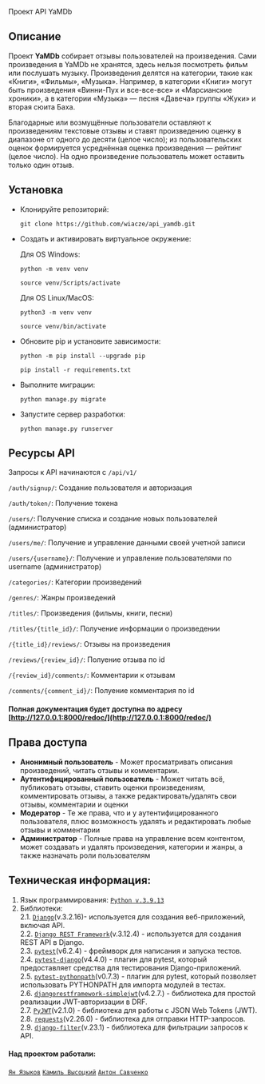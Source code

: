  Проект API YaMDb

## Описание
Проект **YaMDb** собирает отзывы пользователей на произведения. Сами произведения в YaMDb не хранятся, здесь нельзя посмотреть фильм или послушать музыку.
Произведения делятся на категории, такие как «Книги», «Фильмы», «Музыка». Например, в категории «Книги» могут быть произведения «Винни-Пух и все-все-все» и «Марсианские хроники», а в категории «Музыка» — песня «Давеча» группы «Жуки» и вторая сюита Баха. 

Благодарные или возмущённые пользователи оставляют к произведениям текстовые отзывы и ставят произведению оценку в диапазоне от одного до десяти (целое число); из пользовательских оценок формируется усреднённая оценка произведения — рейтинг (целое число). На одно произведение пользователь может оставить только один отзыв.

## Установка
- Клонируйте репозиторий:
  
    ```git clone https://github.com/wiacze/api_yamdb.git```

- Создать и активировать виртуальное окружение:
    
    Для OS Windows:
  
    ```python -m venv venv```
  
    ```source venv/Scripts/activate```
  
    Для OS Linux/MacOS:
  
    ```python3 -m venv venv```
  
    ```source venv/bin/activate```

- Обновите pip и установите зависимости:
  
    ```python -m pip install --upgrade pip```
  
    ```pip install -r requirements.txt```
- Выполните миграции:
  
    ```python manage.py migrate```
- Запустите сервер разработки:
  
    ```python manage.py runserver```

## Ресурсы API

Запросы к API начинаются с ```/api/v1/```

```/auth/signup/```: Создание пользователя и авторизация

```/auth/token/```: Получение токена

```/users/```: Получение списка и создание новых пользователей (администратор)

```/users/me/```: Получение и управление данными своей учетной записи

```/users/{username}/```: Получение и управление пользователями по username (администратор)

```/categories/```: Категории произведений

```/genres/```: Жанры произведений

```/titles/```: Произведения (фильмы, книги, песни)

```/titles/{title_id}/```: Получение информации о произведении

```/{title_id}/reviews/```: Отзывы на произведения

```/reviews/{review_id}/```: Полуение отзыва по id

```/{review_id}/comments/```: Комментарии к отзывам

```/comments/{comment_id}/```: Полуение комментария по id

#### Полная документация будет доступна по адресу [http://127.0.0.1:8000/redoc/](http://127.0.0.1:8000/redoc/)

## Права доступа

- **Анонимный пользователь** - Может просматривать описания произведений, читать отзывы и комментарии.
- **Аутентифицированный пользователь** - Может читать всё, публиковать отзывы, ставить оценки произведениям, комментировать отзывы, а также редактировать/удалять свои отзывы, комментарии и оценки
- **Модератор** - Те же права, что и у аутентифицированного пользователя, плюс возможность удалять и редактировать любые отзывы и комментарии
- **Администратор** - Полные права на управление всем контентом, может создавать и удалять произведения, категории и жанры, а также назначать роли пользователям

## Техническая информация:
1. Язык программирования: [`Python v.3.9.13`](https://www.python.org/downloads/release/python-3913/)
1. Библиотеки: \
            2.1. [`Django`](https://www.djangoproject.com/)(v.3.2.16)- используется для создания веб-приложений, включая API. \
            2.2. [`Django REST Framework`](https://www.django-rest-framework.org/)(v.3.12.4) - используется для создания REST API в Django. \
            2.3. [`pytest`](https://docs.pytest.org/en/stable/)(v6.2.4) - фреймворк для написания и запуска тестов. \
            2.4. [`pytest-django`](https://pytest-django.readthedocs.io/en/latest/)(v4.4.0) - плагин для pytest, который предоставляет средства для тестирования Django-приложений. \
            2.5. [`pytest-pythonpath`](https://pypi.org/project/pytest-pythonpath/)(v0.7.3) - плагин для pytest, который позволяет использовать PYTHONPATH для импорта модулей в тестах. \
            2.6. [`djangorestframework-simplejwt`](https://django-rest-framework-simplejwt.readthedocs.io/en/latest/)(v4.2.7.) - библиотека для простой реализации JWT-авторизации в DRF. \
            2.7. [`PyJWT`](https://pyjwt.readthedocs.io/en/stable/)(v2.1.0) - библиотека для работы с JSON Web Tokens (JWT). \
            2.8. [`requests`](https://requests.readthedocs.io/en/master/)(v2.26.0) - библиотека для отправки HTTP-запросов. \
            2.9. [`django-filter`](https://django-filter.readthedocs.io/en/stable/guide/install.html)(v.23.1) - библиотека для фильтрации запросов к API.

#### Над проектом работали:
[`Ян Языков`](https://github.com/wiacze)
[`Камиль Высоцкий`](https://github.com/KamilVysotskij)
[`Антон Савченко`](https://github.com/Anthonyz1337)
